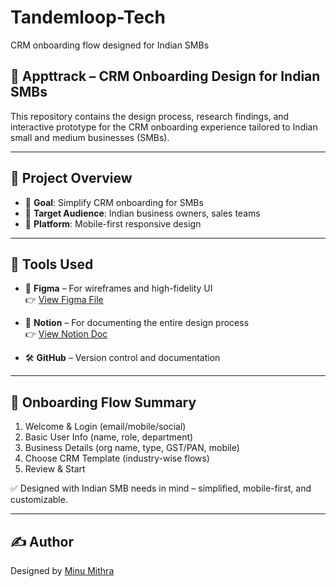 # Tandemloop-Tech  
CRM onboarding flow designed for Indian SMBs  

## 📲 Appttrack – CRM Onboarding Design for Indian SMBs  

This repository contains the design process, research findings, and interactive prototype for the CRM onboarding experience tailored to Indian small and medium businesses (SMBs).  

---

## 📌 Project Overview

- 🎯 **Goal**: Simplify CRM onboarding for SMBs  
- 👥 **Target Audience**: Indian business owners, sales teams  
- 📱 **Platform**: Mobile-first responsive design  

---

## 🧰 Tools Used

- 🎨 **Figma** – For wireframes and high-fidelity UI  
  👉 [View Figma File](https://www.figma.com/design/lVamPwJ4Pt2XvA9in7Q7r4/Tandemloop-Tech?node-id=17-369&t=1o4HQuE7vd6mVbZP-1)

- 📁 **Notion** – For documenting the entire design process  
  👉 [View Notion Doc](https://www.notion.so/Tandemloop-Design-Process-22a653907c3080489131ca7af56e893c?source=copy_link)

- 🛠️ **GitHub** – Version control and documentation  

---

## 🔄 Onboarding Flow Summary

1. Welcome & Login (email/mobile/social)  
2. Basic User Info (name, role, department)  
3. Business Details (org name, type, GST/PAN, mobile)  
4. Choose CRM Template (industry-wise flows)  
5. Review & Start  

✅ Designed with Indian SMB needs in mind – simplified, mobile-first, and customizable.

---

## ✍️ Author  
Designed by [Minu Mithra](mailto:minumithrauxui08@gmail.com)  


